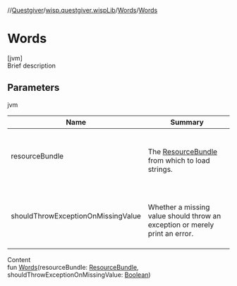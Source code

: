 //[Questgiver](../../index.md)/[wisp.questgiver.wispLib](../index.md)/[Words](index.md)/[Words](-words.md)



# Words  
[jvm]  
Brief description  


## Parameters  
  
jvm  
  
|  Name|  Summary| 
|---|---|
| resourceBundle| <br><br>The [ResourceBundle](https://docs.oracle.com/javase/8/docs/api/java/util/ResourceBundle.html) from which to load strings.<br><br>
| shouldThrowExceptionOnMissingValue| <br><br>Whether a missing value should throw an exception or merely print an error.<br><br>
  
  
Content  
fun [Words](-words.md)(resourceBundle: [ResourceBundle](https://docs.oracle.com/javase/8/docs/api/java/util/ResourceBundle.html), shouldThrowExceptionOnMissingValue: [Boolean](https://kotlinlang.org/api/latest/jvm/stdlib/kotlin/-boolean/index.html))  



